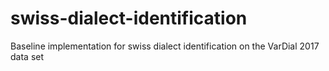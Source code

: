 # swiss-dialect-identification
Baseline implementation for swiss dialect identification on the VarDial 2017 data set

